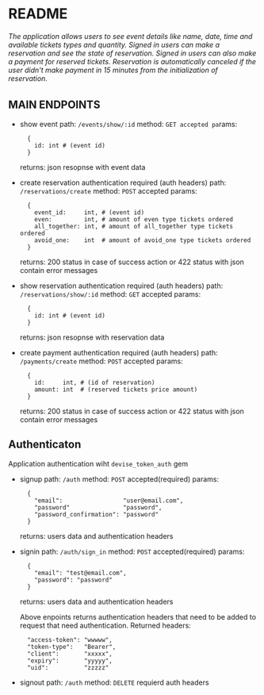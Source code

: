 # README

###### The application allows users to see event details like name, date, time and available tickets types and quantity. Signed in users can make a reservation and see the state of reservation. Signed in users can also make a payment for reserved tickets. Reservation is automatically canceled if the user didn't make payment in 15 minutes from the initialization of reservation.

## MAIN ENDPOINTS

* show event
  path:   `/events/show/:id`
  method: `GET
  accepted pa`rams:
  ```
    {
      id: int # (event id)
    }
  ```
  returns: json resopnse with event data

* create reservation
  authentication required (auth headers)
  path:   `/reservations/create`
  method: `POST`
  accepted params:
  ```
    {
      event_id:     int, # (event id)
      even:         int, # amount of even type tickets ordered
      all_together: int, # amount of all_together type tickets ordered
      avoid_one:    int  # amount of avoid_one type tickets ordered
    }
  ```
  returns: 200 status in case of success action or 422 status with json contain error messages

* show reservation
  authentication required (auth headers)
  path:   `/reservations/show/:id`
  method: `GET`
  accepted params:
  ```
    {
      id: int # (event id)
    }
  ```
  returns: json resopnse with reservation data

* create payment
  authentication required (auth headers)
  path:   `/payments/create`
  method: `POST`
  accepted params:
  ```
    {
      id:     int, # (id of reservation)
      amount: int  # (reserved tickets price amount)
    }
  ```
  returns: 200 status in case of success action or 422 status with json contain error messages

## Authenticaton

Application authentication wiht `devise_token_auth` gem

* signup
  path:   `/auth`
  method: `POST`
  accepted(required) params:
  ```
    {
      "email":                 "user@email.com",
      "password"               "password",
      "password_confirmation": "password"
    }
  ```
  returns: users data and authentication headers

* signin
  path:   `/auth/sign_in`
  method: `POST`
  accepted(required) params:
  ```
    {
      "email": "test@email.com",
      "password": "password"
    }
  ```
  returns: users data and authentication headers

  Above enpoints returns authentication headers that need to be added to request that need authentication.
  Returned headers:
  ```
    "access-token": "wwwww",
    "token-type":   "Bearer",
    "client":       "xxxxx",
    "expiry":       "yyyyy",
    "uid":          "zzzzz"
  ```

* signout
  path:   `/auth`
  method: `DELETE`
  requierd auth headers


